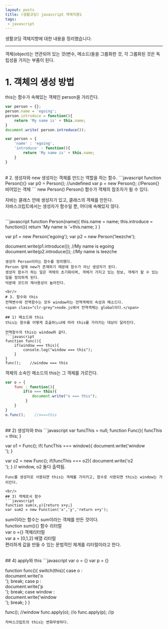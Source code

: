 ```yaml
---
layout: posts
title: (생활코딩) javascript 객체지향1
tags:
 - javascript
---
```


생활코딩 객체지향에 대한 내용을 정리했습니다.

---

객체(object)는 연관되어 있는 것(변수, 메소드)들을 그룹화한 것, 각 그룹화된 것은 독립성을 가지는 부품이 된다.

# 1. 객체의 생성 방법
this는 함수가 속해있는 객체인 person을 가리킨다.
```javascript
var person = {}; 
person.name = 'egoing'; 
person.introduce = function(){ 
    return 'My name is' + this.name; 
} 
document.write( person.introduce());
```

```javascript
var person = { 
    'name' : 'egoing', 
    'introduce' : function(){ 
        return 'My name is' + this.name;     
    } 
}
```

<br/>
# 2. 생성자와 new
생성자는 객체를 만드는 역할을 하는 함수.
```javascript
function Person(){} 
var p0 = Person();    //undefined 
var p = new Person();    //Person{} 비어있는 객체
```
new Person()    
Person() 함수가 객체의 참조자가 될 수 있다.

자바는 클래스 안에 생성자가 있고, 클래스의 객체를 만든다.   
자바스크립트에서는 생성자가 함수일 뿐, 어디에 속해있지 않다.

<br/>
```javascript
function Person(name){ 
    this.name = name; 
    this.introduce = function(){ 
        return 'My name is '+this.name; 
    } 
} 
 
var p1 = new Person('egoing'); 
var p2 = new Person('leezche'); 
 
document.write(p1.introduce());    //My name is egoing 
document.write(p2.introduce());    //My name is leezche
```
생성자 Person이라는 함수를 정의했다.    
Person 앞에 new가 존재하기 때문에 함수가 아닌 생성자가 된다.    
생성자 함수가 하는 일은 객체의 초기화이며, 객체가 가지고 있는 정보, 객체가 할 수 있는 일을 정의하게 된다.    
덕분에 코드의 재사용성이 높아진다.

<br/>
# 3. 함수와 this
전역변수와 전역함수는 모두 window라는 전역객체의 속성과 메소드다.    
<span class="clr-grey">node.js에서 전역객체는 global이다.</span>

## 1) 메소드와 this
this는 함수를 어떻게 호출하느냐에 따라 this를 가리키는 대상이 달라진다.

전역함수의 this는 window와 같다.
```javascript
function func(){ 
    if(window === this){ 
        console.log("window === this");  
    } 
}  
func();    //window === this
```

객체의 소속인 메소드의 this는 그 객체를 가르킨다.
```javascript
var o = { 
    func : function(){ 
        if(o === this){ 
            document.write("o === this");     
         } 
    } 
} 
o.func();    //o===this
```

<br/>
## 2) 생성자와 this
```javascript
var funcThis = null; 
function Func(){ 
    funcThis = this; 
} 
 
var o1 = Func(); 
if( funcThis === window){ 
    document.write('window<br/>'); 
} 
 
var o2 = new Func(); 
if(funcThis === o2){ 
    document.write('o2 </br>'); 
} 
// window, o2 둘다 출력됨.
```
Func를 생성자로 사용되면 this는 객체를 가리키고, 함수로 사용되면 this는 window는 가리킨다.

<br/>
## 3) 객체로서 함수
```javascript
function sum(x,y){return x+y;} 
var sum2 = new Function('x','y','return x+y');
```
sum이라는 함수는 sum이라는 객체를 만든 것이다.     
<span class="clr-grey">
function sum(){} 함수 리터럴    
var o ={} 객체리터럴    
var a = [0,1,2] 배열 리터럴    
편리하게 값을 만들 수 있는 문법적인 체계를 리터럴이라고 한다.
</span>

<br/>
## 4) apply와 this
```javascript
var o = {} 
var p = {} 
 
function func(){ 
    switch(this){ 
        case o :  
            document.write('o<br/>'); 
            break;
        case p :  
            document.write('p<br/>'); 
            break; 
        case window :  
            document.write('window<br/>'); 
            break; 
    } 
} 
 
func();              //window 
func.apply(o);    //o
func.apply(p);    //p
```
자바스크립트의 this는 변화무쌍하다.